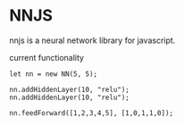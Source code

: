 # NNJS

nnjs is a neural network library for javascript.

current functionality

```
let nn = new NN(5, 5);

nn.addHiddenLayer(10, "relu");
nn.addHiddenLayer(10, "relu");

nn.feedForward([1,2,3,4,5], [1,0,1,1,0]);
```
